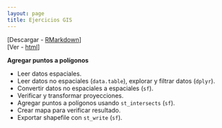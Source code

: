 ```yaml
---
layout: page
title: Ejercicios GIS
---
```


[Descargar - [RMarkdown](https://github.com/ifarah/t/blob/main/Rmd/ejercicios/ejercicio_GIS.Rmd)]  
[Ver - [html](https://github.com/ifarah/t/blob/main/Rmd/ejercicios/ejercicio_GIS.html)]

**Agregar puntos a polígonos**  

* Leer datos espaciales. 
* Leer datos no espaciales (`data.table`), explorar y filtrar datos (`dplyr`).
* Convertir datos no espaciales a espaciales (`sf`).
* Verificar y transformar proyecciones.
* Agregar puntos a polígonos usando `st_intersects` (`sf`).
* Crear mapa para verificar resultado.
* Exportar shapefile con `st_write` (`sf`).


